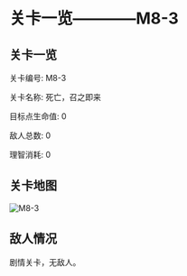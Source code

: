 # 关卡一览————M8-3


## 关卡一览

关卡编号: M8-3

关卡名称: 死亡，召之即来

目标点生命值: 0

敌人总数: 0

理智消耗: 0


## 关卡地图
![M8-3](./oprMap/M8-3.png)

## 敌人情况

剧情关卡，无敌人。

